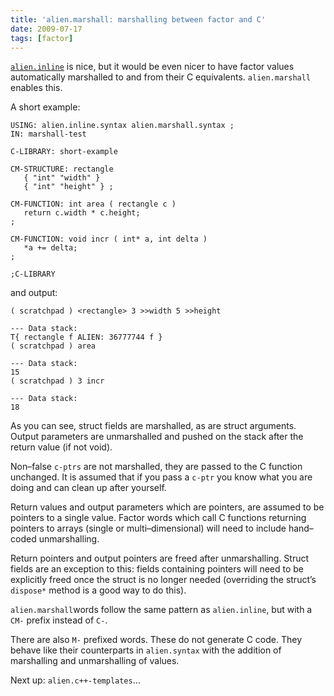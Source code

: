```yaml
---
title: 'alien.marshall: marshalling between factor and C'
date: 2009-07-17
tags: [factor]
---
```


[`alien.inline`](/2009/07/introducing-alieninline-vocabulary-for.html)
is nice, but it would be even nicer to have factor values automatically
marshalled to and from their C equivalents. `alien.marshall` enables
this.

A short example:

    USING: alien.inline.syntax alien.marshall.syntax ;
    IN: marshall-test

    C-LIBRARY: short-example

    CM-STRUCTURE: rectangle
       { "int" "width" }
       { "int" "height" } ;

    CM-FUNCTION: int area ( rectangle c )
       return c.width * c.height;
    ;

    CM-FUNCTION: void incr ( int* a, int delta )
       *a += delta;
    ;

    ;C-LIBRARY

and output:

    ( scratchpad ) <rectangle> 3 >>width 5 >>height

    --- Data stack:
    T{ rectangle f ALIEN: 36777744 f }
    ( scratchpad ) area

    --- Data stack:
    15
    ( scratchpad ) 3 incr

    --- Data stack:
    18

As you can see, struct fields are marshalled, as are struct arguments.
Output parameters are unmarshalled and pushed on the stack after the
return value (if not void).

Non–false `c-ptrs` are not marshalled, they are passed to the C function
unchanged. It is assumed that if you pass a `c-ptr` you know what you
are doing and can clean up after yourself.

Return values and output parameters which are pointers, are assumed to
be pointers to a single value. Factor words which call C functions
returning pointers to arrays (single or multi–dimensional) will need to
include hand–coded unmarshalling.

Return pointers and output pointers are freed after unmarshalling.
Struct fields are an exception to this: fields containing pointers will
need to be explicitly freed once the struct is no longer needed
(overriding the struct’s `dispose*` method is a good way to do this).

`alien.marshall`words follow the same pattern as `alien.inline`, but
with a `CM-` prefix instead of `C-`.

There are also `M-` prefixed words. These do not generate C code. They
behave like their counterparts in `alien.syntax` with the addition of
marshalling and unmarshalling of values.

Next up: `alien.c++-templates`…
